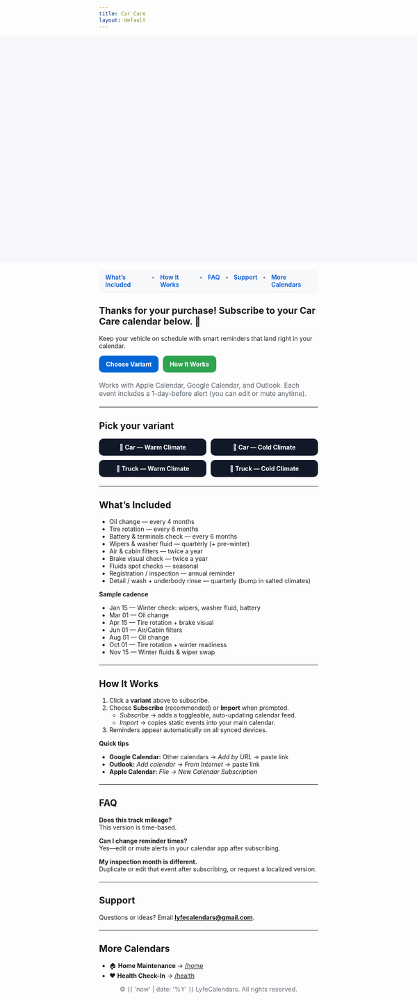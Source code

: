 ```yaml
---
title: Car Care
layout: default
---
```


<!-- =================== PAGE STYLES =================== -->
<style>
/* Hide the Cayman header on this page */
.page-header { display:none !important; }

/* Full-bleed hero: edge-to-edge, tall enough to fill the top area */
.hero-bleed{
  width: 100vw;
  height: clamp(220px, 38vh, 520px);   /* fills the top of the screen */
  position: relative;
  left: 50%;
  margin-left: -50vw;
  margin-right: -50vw;
  background-repeat: no-repeat;
  background-position: center top;
  background-size: contain;            /* show the entire image (no crop) */
  background-color: #f5f7fa;           /* subtle page-matching backdrop */
  max-width: none !important;
}

/* In-page nav */
.lc-nav{
  display:flex; gap:.75rem; justify-content:center;
  background:#f6f8fa; padding:.6rem .9rem; border-radius:10px;
  margin: 1rem auto 1.25rem; width:fit-content;
  box-shadow:0 1px 0 rgba(0,0,0,.04);
}
.lc-nav a{ text-decoration:none; font-weight:600; color:#0b5bd3; }
.lc-nav a:hover{ text-decoration:underline; }
.lc-nav span{ opacity:.5 }

/* Buttons */
.lc-btns{ display:flex; gap:.6rem; flex-wrap:wrap; margin:.9rem 0 1.25rem; }
.lc-btn{
  display:inline-block; padding:.7rem 1rem; border-radius:10px;
  background:#2ea44f; color:#fff !important; font-weight:700; text-decoration:none;
}
.lc-btn.secondary{ background:#0366d6; }

/* Variant grid */
.variant-wrap{ margin:1rem 0 1.25rem; }
.variant-grid{
  display:grid; grid-template-columns: repeat(4, minmax(160px,1fr));
  gap:.6rem;
}
.variant-btn{
  display:block; text-align:center; padding:.7rem 1rem; border-radius:10px;
  background:#111827; color:#fff; font-weight:700; text-decoration:none;
}
.variant-btn:hover{ filter:brightness(1.08); }

.lc-meta{ color:#586069; font-size:.95rem; }
hr.lite{ border:0; border-top:1px solid #eaecef; margin:1.25rem 0; }

@media (max-width: 960px){
  .variant-grid{ grid-template-columns: repeat(2, minmax(160px,1fr)); }
}
@media (max-width: 560px){
  .variant-grid{ grid-template-columns: 1fr; }
}
</style>

<!-- =================== HERO IMAGE (no overlay) =================== -->
<div class="hero-bleed"
     style="background-image:url('{{ "/purchase-hero.png?v=120" | relative_url }}');">
</div>

<!-- =================== IN-PAGE MENU =================== -->
<div class="lc-nav" role="navigation" aria-label="Car Care sections">
  <a href="#whats-included">What’s Included</a>
  <span>•</span>
  <a href="#how-it-works">How It Works</a>
  <span>•</span>
  <a href="#faq">FAQ</a>
  <span>•</span>
  <a href="#support">Support</a>
  <span>•</span>
  <a href="#more-calendars">More Calendars</a>
</div>

<!-- =================== MAIN CONTENT =================== -->
## Thanks for your purchase! Subscribe to your Car Care calendar below. 🚗
Keep your vehicle on schedule with smart reminders that land right in your calendar.

<div class="lc-btns">
  <a class="lc-btn secondary" href="#variants">Choose Variant</a>
  <a class="lc-btn" href="#how-it-works">How It Works</a>
</div>

<div class="lc-meta">
Works with Apple Calendar, Google Calendar, and Outlook. Each event includes a 1-day-before alert (you can edit or mute anytime).
</div>

<hr class="lite" />

## <a id="variants"></a>Pick your variant
<div class="variant-wrap">
  <div class="variant-grid">
    <a class="variant-btn" href="/Car_Warm.ics">🚗 Car — Warm Climate</a>
    <a class="variant-btn" href="/Car_Cold.ics">🚗 Car — Cold Climate</a>
    <a class="variant-btn" href="/Truck_Warm.ics">🚚 Truck — Warm Climate</a>
    <a class="variant-btn" href="/Truck_Cold.ics">🚚 Truck — Cold Climate</a>
  </div>
</div>

<hr class="lite" />

## <a id="whats-included"></a>What’s Included
- Oil change — every 4 months  
- Tire rotation — every 6 months  
- Battery & terminals check — every 6 months  
- Wipers & washer fluid — quarterly (+ pre-winter)  
- Air & cabin filters — twice a year  
- Brake visual check — twice a year  
- Fluids spot checks — seasonal  
- Registration / inspection — annual reminder  
- Detail / wash + underbody rinse — quarterly (bump in salted climates)

**Sample cadence**
- Jan 15 — Winter check: wipers, washer fluid, battery  
- Mar 01 — Oil change  
- Apr 15 — Tire rotation + brake visual  
- Jun 01 — Air/Cabin filters  
- Aug 01 — Oil change  
- Oct 01 — Tire rotation + winter readiness  
- Nov 15 — Winter fluids & wiper swap

<hr class="lite" />

## <a id="how-it-works"></a>How It Works
1. Click a **variant** above to subscribe.  
2. Choose **Subscribe** (recommended) or **Import** when prompted.  
   - *Subscribe* → adds a toggleable, auto-updating calendar feed.  
   - *Import* → copies static events into your main calendar.  
3. Reminders appear automatically on all synced devices.

**Quick tips**
- **Google Calendar:** Other calendars → *Add by URL* → paste link  
- **Outlook:** *Add calendar → From Internet* → paste link  
- **Apple Calendar:** *File → New Calendar Subscription*

<hr class="lite" />

## <a id="faq"></a>FAQ
**Does this track mileage?**  
This version is time-based.  

**Can I change reminder times?**  
Yes—edit or mute alerts in your calendar app after subscribing.

**My inspection month is different.**  
Duplicate or edit that event after subscribing, or request a localized version.

<hr class="lite" />

## <a id="support"></a>Support
Questions or ideas? Email **lyfecalendars@gmail.com**.

<hr class="lite" />

## <a id="more-calendars"></a>More Calendars
- 🏠 **Home Maintenance** → [/home](/home)  
- ❤️ **Health Check-In** → [/health](/health)

<!-- FOOTER HERO -->
<div class="footer-bleed"></div>

<p style="text-align:center; color:#6a737d; font-size:.9rem; margin-top:.5rem;">
© {{ 'now' | date: '%Y' }} LyfeCalendars. All rights reserved.
</p>
